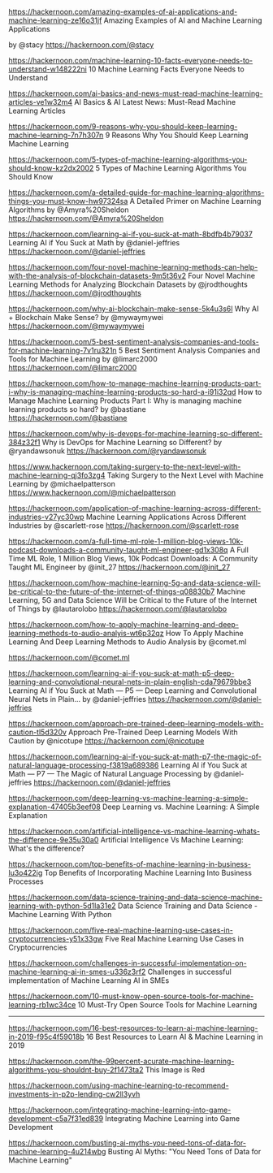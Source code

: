 https://hackernoon.com/amazing-examples-of-ai-applications-and-machine-learning-ze16o31jf
Amazing Examples of AI and Machine Learning Applications

by @stacy
https://hackernoon.com/@stacy




https://hackernoon.com/machine-learning-10-facts-everyone-needs-to-understand-w148222ni
10 Machine Learning Facts Everyone Needs to Understand




https://hackernoon.com/ai-basics-and-news-must-read-machine-learning-articles-ve1w32m4
AI Basics & AI Latest News: Must-Read Machine Learning Articles



https://hackernoon.com/9-reasons-why-you-should-keep-learning-machine-learning-7n7h307n
9 Reasons Why You Should Keep Learning Machine Learning



https://hackernoon.com/5-types-of-machine-learning-algorithms-you-should-know-kz2dx2002
5 Types of Machine Learning Algorithms You Should Know



https://hackernoon.com/a-detailed-guide-for-machine-learning-algorithms-things-you-must-know-hw97324sa
A Detailed Primer on Machine Learning Algorithms
by @Amyra%20Sheldon
https://hackernoon.com/@Amyra%20Sheldon



https://hackernoon.com/learning-ai-if-you-suck-at-math-8bdfb4b79037
Learning AI if You Suck at Math
by @daniel-jeffries
https://hackernoon.com/@daniel-jeffries




https://hackernoon.com/four-novel-machine-learning-methods-can-help-with-the-analysis-of-blockchain-datasets-9m5t36v2
Four Novel Machine Learning Methods for Analyzing Blockchain Datasets
by @jrodthoughts
https://hackernoon.com/@jrodthoughts





https://hackernoon.com/why-ai-blockchain-make-sense-5k4u3s6l
Why AI + Blockchain Make Sense?
by @mywaymywei
https://hackernoon.com/@mywaymywei






https://hackernoon.com/5-best-sentiment-analysis-companies-and-tools-for-machine-learning-7v1ru321n
5 Best Sentiment Analysis Companies and Tools for Machine Learning
by @limarc2000
https://hackernoon.com/@limarc2000






https://hackernoon.com/how-to-manage-machine-learning-products-part-i-why-is-managing-machine-learning-products-so-hard-a-i91i32qd
How to Manage Machine Learning Products Part I: Why is managing machine learning products so hard?
by @bastiane
https://hackernoon.com/@bastiane





https://hackernoon.com/why-is-devops-for-machine-learning-so-different-384z32f1
Why is DevOps for Machine Learning so Different?
by @ryandawsonuk
https://hackernoon.com/@ryandawsonuk





https://www.hackernoon.com/taking-surgery-to-the-next-level-with-machine-learning-qj3fo3zg4
Taking Surgery to the Next Level with Machine Learning
by @michaelpatterson
https://www.hackernoon.com/@michaelpatterson



https://hackernoon.com/application-of-machine-learning-across-different-industries-v27yc30wp
Machine Learning Applications Across Different Industries
by @scarlett-rose
https://hackernoon.com/@scarlett-rose



https://hackernoon.com/a-full-time-ml-role-1-million-blog-views-10k-podcast-downloads-a-community-taught-ml-engineer-gd1x308q
A Full Time ML Role, 1 Million Blog Views, 10k Podcast Downloads: A Community Taught ML Engineer
by @init_27
https://hackernoon.com/@init_27





https://hackernoon.com/how-machine-learning-5g-and-data-science-will-be-critical-to-the-future-of-the-internet-of-things-q08830b7
Machine Learning, 5G and Data Science Will be Critical to the Future of the Internet of Things
by @lautarolobo
https://hackernoon.com/@lautarolobo


https://hackernoon.com/how-to-apply-machine-learning-and-deep-learning-methods-to-audio-analyis-wt6p32qz
How To Apply Machine Learning And Deep Learning Methods to Audio Analysis
by @comet.ml

https://hackernoon.com/@comet.ml















https://hackernoon.com/learning-ai-if-you-suck-at-math-p5-deep-learning-and-convolutional-neural-nets-in-plain-english-cda79679bbe3
Learning AI if You Suck at Math — P5 — Deep Learning and Convolutional Neural Nets in Plain…
by @daniel-jeffries
https://hackernoon.com/@daniel-jeffries


https://hackernoon.com/approach-pre-trained-deep-learning-models-with-caution-tl5d320v
Approach Pre-Trained Deep Learning Models With Caution
by @nicotupe
https://hackernoon.com/@nicotupe


https://hackernoon.com/learning-ai-if-you-suck-at-math-p7-the-magic-of-natural-language-processing-f3819a689386
Learning AI if You Suck at Math — P7 — The Magic of Natural Language Processing
by @daniel-jeffries
https://hackernoon.com/@daniel-jeffries







https://hackernoon.com/deep-learning-vs-machine-learning-a-simple-explanation-47405b3eef08
Deep Learning vs. Machine Learning: A Simple Explanation




https://hackernoon.com/artificial-intelligence-vs-machine-learning-whats-the-difference-9e35u30a0
Artificial Intelligence Vs Machine Learning: What's the difference?




https://hackernoon.com/top-benefits-of-machine-learning-in-business-lu3o422ig
Top Benefits of Incorporating Machine Learning Into Business Processes



https://hackernoon.com/data-science-training-and-data-science-machine-learning-with-python-5d1la31e2
Data Science Training and Data Science - Machine Learning With Python



https://hackernoon.com/five-real-machine-learning-use-cases-in-cryptocurrencies-y51x33gw
Five Real Machine Learning Use Cases in Cryptocurrencies



https://hackernoon.com/challenges-in-successful-implementation-on-machine-learning-ai-in-smes-u336z3rf2
Challenges in successful implementation of Machine Learning AI in SMEs






https://hackernoon.com/10-must-know-open-source-tools-for-machine-learning-rb1wc34ce
10 Must-Try Open Source Tools for Machine Learning





-----------------

https://hackernoon.com/16-best-resources-to-learn-ai-machine-learning-in-2019-f95c4f59018b
16 Best Resources to Learn AI & Machine Learning in 2019





https://hackernoon.com/the-99percent-acurate-machine-learning-algorithms-you-shouldnt-buy-2f1473ta2
This Image is Red


https://hackernoon.com/using-machine-learning-to-recommend-investments-in-p2p-lending-cw2ll3yvh



https://hackernoon.com/integrating-machine-learning-into-game-development-c5a7f31ed839
Integrating Machine Learning into Game Development





https://hackernoon.com/busting-ai-myths-you-need-tons-of-data-for-machine-learning-4u214wbg
Busting AI Myths: "You Need Tons of Data for Machine Learning"
